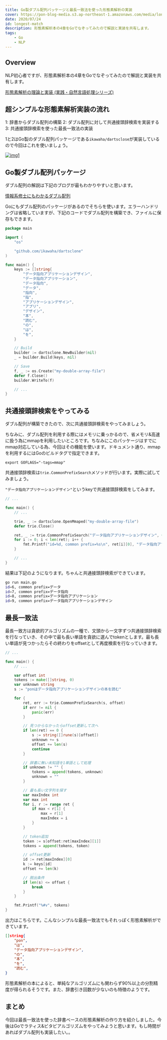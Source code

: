 ```yaml
---
title: Go製ダブル配列パッケージと最長一致法を使った形態素解析の実装
cover: https://pon-blog-media.s3.ap-northeast-1.amazonaws.com/media/longest-match-cover.jpeg
date: 2020/07/24
id: longest-match
description: 形態素解析本の4章をGoでなぞってみたので解説と実装を共有します。
tags:
    - Go
    - NLP
---
```


## Overview

NLP初心者ですが、形態素解析本の4章をGoでなぞってみたので解説と実装を共有します。

[形態素解析の理論と実装 (実践・自然言語処理シリーズ) ](https://www.amazon.co.jp/%E5%BD%A2%E6%85%8B%E7%B4%A0%E8%A7%A3%E6%9E%90%E3%81%AE%E7%90%86%E8%AB%96%E3%81%A8%E5%AE%9F%E8%A3%85-%E5%AE%9F%E8%B7%B5%E3%83%BB%E8%87%AA%E7%84%B6%E8%A8%80%E8%AA%9E%E5%87%A6%E7%90%86%E3%82%B7%E3%83%AA%E3%83%BC%E3%82%BA-%E5%B7%A5%E8%97%A4-%E6%8B%93/dp/4764905779/ref=asc_df_4764905779/?tag=jpgo-22&linkCode=df0&hvadid=295686767484&hvpos=&hvnetw=g&hvrand=12780823995254650343&hvpone=&hvptwo=&hvqmt=&hvdev=c&hvdvcmdl=&hvlocint=&hvlocphy=1009303&hvtargid=pla-530658389412&psc=1&language=ja_JP&th=1&psc=1)

## 超シンプルな形態素解析実装の流れ

1: 辞書からダブル配列の構築
2: ダブル配列に対して共通接頭辞検索を実装する
3: 共通接頭辞検索を使った最長一致法の実装

1と2はGo製のダブル配列パッケージである```ikawaha/dartsclose```が実装しているので今回はこれを使いましょう。

[![img1](https://github-link-card.s3.ap-northeast-1.amazonaws.com/ikawaha/dartsclone.png)](https://github.com/ikawaha/dartsclone)

## Go製ダブル配列パッケージ

ダブル配列の解説は下記のブログが最もわかりやすいと思います。

[情報系修士にもわかるダブル配列](https://takeda25.hatenablog.jp/entry/20120219/1329634865)

Goにもダブル配列のパッケージがあるのでそちらを使います。エラーハンドリングは省略していますが、下記のコードでダブル配列を構築でき、ファイルに保存もできます。

```go
package main

import (
	"os"

	"github.com/ikawaha/dartsclone"
)

func main() {
	keys := []string{
		"データ指向アプリケーションデザイン",
		"データ指向アプリケーション",
		"データ指向",
		"データ",
		"指向",
		"指",
		"アプリケーションデザイン",
		"アプリ",
		"デザイン",
		"本",
		"読む",
		"の",
		"は",
		"を",
	}

	// Build
	builder := dartsclone.NewBuilder(nil)
	_ = builder.Build(keys, nil)

	// Save
	f, _ := os.Create("my-double-array-file")
	defer f.Close()
	builder.WriteTo(f)

	// ...
}
```

## 共通接頭辞検索をやってみる

ダブル配列が構築できたので、次に共通接頭辞検索をやってみましょう。

ちなみに、ダブル配列を利用する際にはメモリに乗っかるので、省メモリ&高速に扱う為にmmapを利用したいところです。ちなみにこのパッケージはすでにmmap対応している為、今回はその機能を使います。ドキュメント通り、mmapを利用するにはGoのビルドタグで指定できます。

```env
export GOFLAGS="-tags=mmap"
```

共通接頭辞検索は```trie.CommonPrefixSearch```メソッドが行います。実際に試してみましょう。

```"データ指向アプリケーションデザイン"```というkeyで共通接頭辞検索をしてみます。

```go
// ...

func main() {
	// ...

	trie, _ := dartsclone.OpenMmaped("my-double-array-file")
	defer trie.Close()

	ret, _ := trie.CommonPrefixSearch("データ指向アプリケーションデザイン", 0)
	for i := 0; i < len(ret); i++ {
		fmt.Printf("id=%d, common prefix=%s\n", ret[i][0], "データ指向アプリケーションデザイン"[0:ret[i][1]])
	}

	// ...
}
```

結果は下記のようになります。ちゃんと共通接頭辞検索ができています。

```bash
go run main.go
id=6, common prefix=データ
id=7, common prefix=データ指向
id=8, common prefix=データ指向アプリケーション
id=9, common prefix=データ指向アプリケーションデザイン
```

## 最長一致法

最長一致方は貪欲的アルゴリズムの一種で、文頭から一文字ずつ共通接頭辞検索を行なっていき、その中で最も長い単語を貪欲に選んでtokenとします。最も長い単語が見つかったらその終わりをoffsetとして再度検索を行なっていきます。

```go
// ...

func main() {
	// ...

	var offset int
	tokens := make([]string, 0)
	var unknown string
	s := "ponはデータ指向アプリケーションデザインの本を読む"

	for {
		ret, err := trie.CommonPrefixSearch(s, offset)
		if err != nil {
			panic(err)
		}

		// 見つからなかったらoffset更新して次へ
		if len(ret) == 0 {
			s := string([]rune(s)[offset])
			unknown += s
			offset += len(s)
			continue
		}

		// 辞書に無い未知語を1単語として処理
		if unknown != "" {
			tokens = append(tokens, unknown)
			unknown = ""
		}

		// 最も長い文字列を探す
		var maxIndex int
		var max int
		for i, r := range ret {
			if max < r[1] {
				max = r[1]
				maxIndex = i
			}
		}

		// token追加
		token := s[offset:ret[maxIndex][1]]
		tokens = append(tokens, token)

		// offset更新
		id := ret[maxIndex][0]
		k := keys[id]
		offset += len(k)

		// 脱出条件
		if len(s) <= offset {
			break
		}
	}

	fmt.Printf("%#v", tokens)
}
```

出力はこちらです。こんなシンプルな最長一致法でもそれっぽく形態素解析ができています。

```json
[]string{
	"pon",
	"は",
	"データ指向アプリケーションデザイン",
	"の",
	"本",
	"を",
	"読む",
}
```

形態素解析の本によると、単純なアルゴリズムにも関わらず90%以上の分割精度が得られるそうです。また、辞書引き回数が少ないのも特徴のようです。

## まとめ

今回は最長一致法を使った辞書ベースの形態素解析の作り方を紹介しました。今後はGoでラティス&ビタビアルゴリズムをやってみようと思います。もし時間があればダブル配列も実装したい。。
